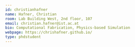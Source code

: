 ```yaml
---
id: christianhafner
name: Hafner, Christian
room: Lab Building West, 2nd floor, 107
email: christian.hafner@ist.ac.at
bio: Computational Fabrication, Physics-based Simulation
webpage: https://chrishafner.github.io/
type: phdstudent
---
```

